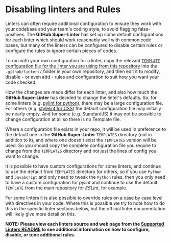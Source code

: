 # Disabling linters and Rules

Linters can often require additional configuration to ensure they work with your codebase and your team's coding style, to avoid flagging false-positives. The **GitHub Super-Linter** has set up some default configurations for each linter which should work reasonably well with common code bases, but many of the linters can be configured to disable certain rules or configure the rules to ignore certain pieces of codes.

To run with your own configuration for a linter, copy the relevant [`TEMPLATE` configuration file for the linter you are using from this repository](https://github.com/gdcorp-action-public-forks/super-linter/tree/main/TEMPLATES) into the `.github/linters/` folder in your own repository, and then edit it to modify, disable - or even add - rules and configuration to suit how you want your code checked.

How the changes are made differ for each linter, and also how much the **GitHub Super-Linter** has decided to change the linter's defaults. So, for some linters (e.g. [pylint for python](https://github.com/gdcorp-action-public-forks/super-linter/blob/main/TEMPLATES/.python-lint)), there may be a large configuration file. For others (e.g. [stylelint for CSS](https://github.com/gdcorp-action-public-forks/super-linter/blob/main/TEMPLATES/.stylelintrc.json)) the default configuration file may initially be nearly empty. And for some (e.g. StandardJS) it may not be possible to change configuration at all so there is no Template file.

Where a configuration file exists in your repo, it will be used in preference to the default one in the **GitHub Super-Linter** `TEMPLATES` directory (not in addition to it), and where one doesn't exist the `TEMPLATES` version will be used. So you should copy the complete configuration file you require to change from the `TEMPLATES` directory and not just the lines of config you want to change.

It is possible to have custom configurations for some linters, and continue to use the default from `TEMPLATES` directory for others, so if you use `Python` and `JavaScript` and only need to tweak the `Python` rules, then you only need to have a custom configuration for _pylint_ and continue to use the default `TEMPLATE` from the main repository for _ESLint_, for example.

For some linters it is also possible to override rules on a case by case level with directives in your code. Where this is possible we try to note how to do this in the specific linter sections below, but the official linter documentation will likely give more detail on this.

**NOTE: Please view each linters source and web page from the [Supported Linters README](https://github.com/gdcorp-action-public-forks/super-linter#supported-linters) to see additional information on how to configure, disable, or tune additional rules.**
